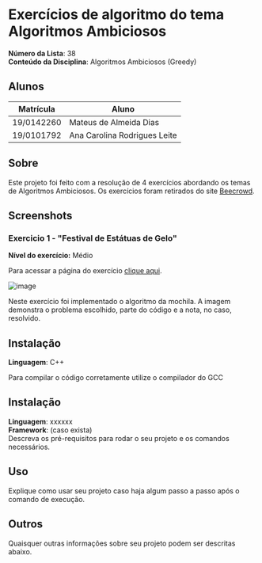 # Exercícios de algoritmo do tema Algoritmos Ambiciosos

**Número da Lista**: 38<br>
**Conteúdo da Disciplina**: Algoritmos Ambiciosos (Greedy)<br>

## Alunos
|Matrícula | Aluno |
| -- | -- |
| 19/0142260  |  Mateus de Almeida Dias |
| 19/0101792  |  Ana Carolina Rodrigues Leite |

## Sobre 
Este projeto foi feito com a resolução de 4 exercícios abordando os temas de Algoritmos Ambiciosos. Os exercícios foram retirados do site [Beecrowd](https://www.beecrowd.com.br/judge/pt/login).

## Screenshots
### Exercicio 1 - "Festival de Estátuas de Gelo"

**Nível do exercício:** Médio

Para acessar a página do exercício [clique aqui](https://www.beecrowd.com.br/judge/pt/problems/view/1034#_=_).

![image](https://github.com/projeto-de-algoritmos/Grafos2_ExerciciosCodeForces/assets/80906504/d6f16dce-bf73-4c71-91d5-b194c3aeb985)

Neste exercício foi implementado o algoritmo da mochila. A imagem demonstra o problema escolhido, parte do código e a nota, no caso, resolvido.

## Instalação 
**Linguagem**: C++<br>

Para compilar o código corretamente utilize o compilador do GCC

## Instalação 
**Linguagem**: xxxxxx<br>
**Framework**: (caso exista)<br>
Descreva os pré-requisitos para rodar o seu projeto e os comandos necessários.

## Uso 
Explique como usar seu projeto caso haja algum passo a passo após o comando de execução.

## Outros 
Quaisquer outras informações sobre seu projeto podem ser descritas abaixo.





